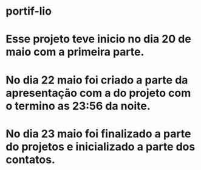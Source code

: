 # portif-lio
# Esse projeto teve inicio no dia 20 de maio com a primeira parte.
# No dia 22 maio foi criado a parte da apresentação com a do projeto com o termino as 23:56 da noite.
# No dia 23 maio foi finalizado a parte do projetos e inicializado a parte dos contatos.